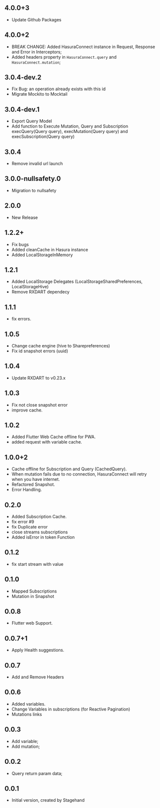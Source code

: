 ## 4.0.0+3

- Update Github Packages

## 4.0.0+2

- BREAK CHANGE: Added HasuraConnect instance in Request, Response and Error in Interceptors;
- Added headers property in `HasuraConnect.query` and `HasuraConnect.mutation`;

## 3.0.4-dev.2

- Fix Bug: an operation already exists with this id
- Migrate Mockito to Mocktail

## 3.0.4-dev.1

- Export Query Model
- Add function to Execute Mutation, Query and Subscription execQuery(Query query), execMutation(Query query) and execSubscription(Query query)

## 3.0.4

- Remove invalid url launch

## 3.0.0-nullsafety.0

- Migration to nullsafety

## 2.0.0

- New Release

## 1.2.2+

- Fix bugs
- Added cleanCache in Hasura instance
- Added LocalStorageInMemory

## 1.2.1

- Added LocalStorage Delegates (LocalStorageSharedPreferences, LocalStorageHive)
- Remove RXDART dependecy

## 1.1.1

- fix errors.

## 1.0.5

- Change cache engine (hive to Sharepreferences)
- Fix id snapshot errors (uuid)

## 1.0.4

- Update RXDART to v0.23.x

## 1.0.3

- Fix not close snapshot error
- improve cache.

## 1.0.2

- Added Flutter Web Cache offline for PWA.
- added request with variable cache.

## 1.0.0+2

- Cache offline for Subscription and Query (CachedQuery).
- When mutation fails due to no connection, HasuraConnect will retry when you have internet.
- Refactored Snapshot.
- Error Handling.

## 0.2.0

- Added Subscription Cache.
- fix error #9
- fix Duplicate error
- close streams subscriptions
- Added isError in token Function

## 0.1.2

- fix start stream with value

## 0.1.0

- Mapped Subscriptions
- Mutation in Snapshot

## 0.0.8

- Flutter web Support.

## 0.0.7+1

- Apply Health suggestions.

## 0.0.7

- Add and Remove Headers

## 0.0.6

- Added variables.
- Change Variables in subscriptions (for Reactive Pagination)
- Mutations links

## 0.0.3

- Add variable;
- Add mutation;

## 0.0.2

- Query return param data;

## 0.0.1

- Initial version, created by Stagehand
